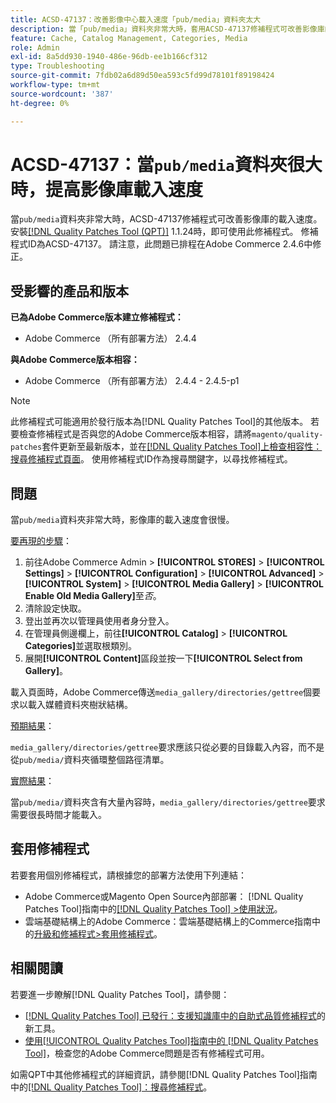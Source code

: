 ```yaml
---
title: ACSD-47137：改善影像中心載入速度「pub/media」資料夾太大
description: 當「pub/media」資料夾非常大時，套用ACSD-47137修補程式可改善影像庫的載入速度。
feature: Cache, Catalog Management, Categories, Media
role: Admin
exl-id: 8a5dd930-1940-486e-96db-ee1b166cf312
type: Troubleshooting
source-git-commit: 7fdb02a6d89d50ea593c5fd99d78101f89198424
workflow-type: tm+mt
source-wordcount: '387'
ht-degree: 0%

---
```


# ACSD-47137：當`pub/media`資料夾很大時，提高影像庫載入速度

當`pub/media`資料夾非常大時，ACSD-47137修補程式可改善影像庫的載入速度。 安裝[[!DNL Quality Patches Tool (QPT)]](https://experienceleague.adobe.com/zh-hant/docs/commerce-operations/tools/quality-patches-tool/quality-patches-tool-to-self-serve-quality-patches) 1.1.24時，即可使用此修補程式。 修補程式ID為ACSD-47137。 請注意，此問題已排程在Adobe Commerce 2.4.6中修正。

## 受影響的產品和版本

**已為Adobe Commerce版本建立修補程式：**
* Adobe Commerce （所有部署方法） 2.4.4

**與Adobe Commerce版本相容：**
* Adobe Commerce （所有部署方法） 2.4.4 - 2.4.5-p1

>[!NOTE]
>
>此修補程式可能適用於發行版本為[!DNL Quality Patches Tool]的其他版本。 若要檢查修補程式是否與您的Adobe Commerce版本相容，請將`magento/quality-patches`套件更新至最新版本，並在[[!DNL Quality Patches Tool]上檢查相容性：搜尋修補程式頁面](https://experienceleague.adobe.com/tools/commerce-quality-patches/index.html?lang=zh-Hant)。 使用修補程式ID作為搜尋關鍵字，以尋找修補程式。

## 問題

當`pub/media`資料夾非常大時，影像庫的載入速度會很慢。

<u>要再現的步驟</u>：

1. 前往Adobe Commerce Admin > **[!UICONTROL STORES]** > **[!UICONTROL Settings]** > **[!UICONTROL Configuration]** > **[!UICONTROL Advanced]** > **[!UICONTROL System]** > **[!UICONTROL Media Gallery]** > **[!UICONTROL Enable Old Media Gallery]**&#x200B;至&#x200B;_否_。
1. 清除設定快取。
1. 登出並再次以管理員使用者身分登入。
1. 在管理員側邊欄上，前往&#x200B;**[!UICONTROL Catalog]** > **[!UICONTROL Categories]**&#x200B;並選取根類別。
1. 展開&#x200B;**[!UICONTROL Content]**&#x200B;區段並按一下&#x200B;**[!UICONTROL Select from Gallery]**。

載入頁面時，Adobe Commerce傳送`media_gallery/directories/gettree`個要求以載入媒體資料夾樹狀結構。

<u>預期結果</u>：

`media_gallery/directories/gettree`要求應該只從必要的目錄載入內容，而不是從`pub/media/`資料夾循環整個路徑清單。

<u>實際結果</u>：

當`pub/media/`資料夾含有大量內容時，`media_gallery/directories/gettree`要求需要很長時間才能載入。

## 套用修補程式

若要套用個別修補程式，請根據您的部署方法使用下列連結：

* Adobe Commerce或Magento Open Source內部部署： [!DNL Quality Patches Tool]指南中的[[!DNL Quality Patches Tool] >使用狀況](/help/tools/quality-patches-tool/usage.md)。
* 雲端基礎結構上的Adobe Commerce：雲端基礎結構上的Commerce指南中的[升級和修補程式>套用修補程式](https://experienceleague.adobe.com/docs/commerce-cloud-service/user-guide/develop/upgrade/apply-patches.html?lang=zh-Hant)。

## 相關閱讀

若要進一步瞭解[!DNL Quality Patches Tool]，請參閱：

* [[!DNL Quality Patches Tool] 已發行：支援知識庫中的自助式品質修補程式](https://experienceleague.adobe.com/zh-hant/docs/commerce-operations/tools/quality-patches-tool/quality-patches-tool-to-self-serve-quality-patches)的新工具。
* [使用[!UICONTROL Quality Patches Tool]指南中的 [!DNL Quality Patches Tool]](/help/tools/quality-patches-tool/patches-available-in-qpt/check-patch-for-magento-issue-with-magento-quality-patches.md)，檢查您的Adobe Commerce問題是否有修補程式可用。


如需QPT中其他修補程式的詳細資訊，請參閱[!DNL Quality Patches Tool]指南中的[[!DNL Quality Patches Tool]：搜尋修補程式](https://experienceleague.adobe.com/tools/commerce-quality-patches/index.html?lang=zh-Hant)。
